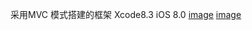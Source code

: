 采用MVC 模式搭建的框架 Xcode8.3 iOS 8.0
[image](https://github.com/dengfeng520/CustomizeMVC/blob/master/demofrist.png)
[image](https://github.com/dengfeng520/CustomizeMVC/blob/master/demosecond.png)
